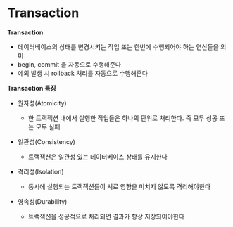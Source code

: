 # Transaction

**Transaction**

- 데이터베이스의 상태를 변경시키는 작업 또는 한번에 수행되어야 하는 연산들을 의미
- begin, commit 을 자동으로 수행해준다
- 예외 발생 시 rollback 처리를 자동으로 수행해준다

**Transaction 특징**

- 원자성(Atomicity)
  - 한 트랙잭션 내에서 실행한 작업들은 하나의 단위로 처리한다. 즉 모두 성공 또는 모두 실패

- 일관성(Consistency)
  - 트랙잭션은 일관성 있는 데이터베이스 상태를 유지한다
- 격리성(Isolation)
  - 동시에 실행되는 트랙잭션들이 서로 영향을 미치지 않도록 격리해야한다
- 영속성(Durability)
  - 트랙잭션을 성공적으로 처리되면 결과가 항상 저장되어야한다